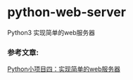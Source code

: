 # python-web-server
Python3 实现简单的web服务器

### 参考文章:
[Python小项目四：实现简单的web服务器](https://blog.csdn.net/u010103202/article/details/74002538)
